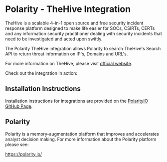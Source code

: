 # Polarity - TheHive Integration

TheHive is a scalable 4-in-1 open source and free security incident response platform designed to make life easier for SOCs, CSIRTs, CERTs and any information security practitioner dealing with security incidents that need to be investigated and acted upon swiftly.

The Polarity TheHive integration allows Polarity to search TheHive's Search API to return threat information on IP's, Domains and URL's.

For more information on TheHive, please visit [official website](https://thehive-project.org/).

Check out the integration in action: 


## Installation Instructions

Installation instructions for integrations are provided on the [PolarityIO GitHub Page](https://polarityio.github.io/).

## Polarity

Polarity is a memory-augmentation platform that improves and accelerates analyst decision making.  For more information about the Polarity platform please see:

https://polarity.io/
